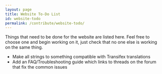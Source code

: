 ```yaml
---
layout: page
title: Website To-Do List
id: website-todo
permalink: /contribute/website-todo/
---
```


Things that need to be done for the website are listed here. Feel free to choose one and begin working on it, just check that no one else is working on the same thing.

 - Make all strings to something compatible with Transifex translations
 - Add an FAQ/Troubleshooting guide which links to threads on the forum that fix the common issues
